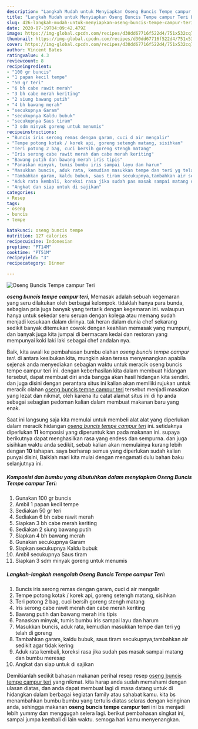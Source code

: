 ```yaml
---
description: "Langkah Mudah untuk Menyiapkan Oseng Buncis Tempe campur Teri Lezat"
title: "Langkah Mudah untuk Menyiapkan Oseng Buncis Tempe campur Teri Lezat"
slug: 426-langkah-mudah-untuk-menyiapkan-oseng-buncis-tempe-campur-teri-lezat
date: 2020-07-19T04:09:42.479Z
image: https://img-global.cpcdn.com/recipes/d30dd67716f522d4/751x532cq70/oseng-buncis-tempe-campur-teri-foto-resep-utama.jpg
thumbnail: https://img-global.cpcdn.com/recipes/d30dd67716f522d4/751x532cq70/oseng-buncis-tempe-campur-teri-foto-resep-utama.jpg
cover: https://img-global.cpcdn.com/recipes/d30dd67716f522d4/751x532cq70/oseng-buncis-tempe-campur-teri-foto-resep-utama.jpg
author: Vincent Bates
ratingvalue: 4.3
reviewcount: 8
recipeingredient:
- "100 gr buncis"
- "1 papan kecil tempe"
- "50 gr teri"
- "6 bh cabe rawit merah"
- "3 bh cabe merah keriting"
- "2 siung bawang putih"
- "4 bh bawang merah"
- "secukupnya Garam"
- "secukupnya Kaldu bubuk"
- "secukupnya Saus tiram"
- "3 sdm minyak goreng untuk menumis"
recipeinstructions:
- "Buncis iris serong remas dengan garam, cuci d air mengalir"
- "Tempe potong kotak / korek api, goreng setengh matang, sisihkan"
- "Teri potong 2 bag, cuci bersih goreng stengh matang"
- "Iris serong cabe rawit merah dan cabe merah keriting"
- "Bawang putih dan bawang merah iris tipis"
- "Panaskan minyak, tumis bumbu iris sampai layu dan harum"
- "Masukkan buncis, aduk rata, kemudian masukkan tempe dan teri yg telah di goreng"
- "Tambahkan garam, kaldu bubuk, saus tiram secukupnya,tambahkan air sedikit agar tidak kering"
- "Aduk rata kembali, koreksi rasa jika sudah pas masak sampai matang dan bumbu meresap"
- "Angkat dan siap untuk di sajikan"
categories:
- Resep
tags:
- oseng
- buncis
- tempe

katakunci: oseng buncis tempe 
nutrition: 127 calories
recipecuisine: Indonesian
preptime: "PT14M"
cooktime: "PT51M"
recipeyield: "3"
recipecategory: Dinner

---
```



![Oseng Buncis Tempe campur Teri](https://img-global.cpcdn.com/recipes/d30dd67716f522d4/751x532cq70/oseng-buncis-tempe-campur-teri-foto-resep-utama.jpg)

<b><i>oseng buncis tempe campur teri</i></b>, Memasak adalah sebuah kegemaran yang seru dilakukan oleh berbagai kelompok. tidaklah hanya para bunda, sebagian pria juga banyak yang tertarik dengan kegemaran ini. walaupun hanya untuk sekedar seru seruan dengan kolega atau memang sudah menjadi kesukaan dalam dirinya. tak heran dalam dunia chef sekarang sedikit banyak ditemukan cowok dengan keahlian memasak yang mumpuni, dan banyak juga kita jumpai di bermacam kedai dan restoran yang mempunyai koki laki laki sebagai chef andalan nya.

Baik, kita awali ke pembahasan bumbu olahan <i>oseng buncis tempe campur teri</i>. di antara kesibukan kita, mungkin akan terasa menyenangkan apabila sejenak anda menyediakan sebagian waktu untuk meracik oseng buncis tempe campur teri ini. dengan keberhasilan kita dalam membuat hidangan tersebut, dapat membuat diri anda bangga akan hasil hidangan kita sendiri. dan juga disini dengan perantara situs ini kalian akan memiliki rujukan untuk meracik olahan <u>oseng buncis tempe campur teri</u> tersebut menjadi masakan yang lezat dan nikmat, oleh karena itu catat alamat situs ini di hp anda sebagai sebagian pedoman kalian dalam membuat makanan baru yang enak.




Saat ini langsung saja kita memulai untuk membeli alat alat yang diperlukan dalam meracik hidangan <u><i>oseng buncis tempe campur teri</i></u> ini. setidaknya diperlukan <b>11</b> komposisi yang diperuntuk kan pada makanan ini. supaya berikutnya dapat menghasilkan rasa yang endess dan sempurna. dan juga sisihkan waktu anda sedikit, sebab kalian akan memulainya kurang lebih dengan <b>10</b> tahapan. saya berharap semua yang diperlukan sudah kalian punyai disini, Baiklah mari kita mulai dengan mengamati dulu bahan baku selanjutnya ini.

<!--inarticleads1-->

##### Komposisi dan bumbu yang dibutuhkan dalam menyiapkan Oseng Buncis Tempe campur Teri:

1. Gunakan 100 gr buncis
1. Ambil 1 papan kecil tempe
1. Sediakan 50 gr teri
1. Sediakan 6 bh cabe rawit merah
1. Siapkan 3 bh cabe merah keriting
1. Sediakan 2 siung bawang putih
1. Siapkan 4 bh bawang merah
1. Gunakan secukupnya Garam
1. Siapkan secukupnya Kaldu bubuk
1. Ambil secukupnya Saus tiram
1. Siapkan 3 sdm minyak goreng untuk menumis




<!--inarticleads2-->

##### Langkah-langkah mengolah Oseng Buncis Tempe campur Teri:

1. Buncis iris serong remas dengan garam, cuci d air mengalir
1. Tempe potong kotak / korek api, goreng setengh matang, sisihkan
1. Teri potong 2 bag, cuci bersih goreng stengh matang
1. Iris serong cabe rawit merah dan cabe merah keriting
1. Bawang putih dan bawang merah iris tipis
1. Panaskan minyak, tumis bumbu iris sampai layu dan harum
1. Masukkan buncis, aduk rata, kemudian masukkan tempe dan teri yg telah di goreng
1. Tambahkan garam, kaldu bubuk, saus tiram secukupnya,tambahkan air sedikit agar tidak kering
1. Aduk rata kembali, koreksi rasa jika sudah pas masak sampai matang dan bumbu meresap
1. Angkat dan siap untuk di sajikan




Demikianlah sedikit bahasan makanan perihal resep resep <u>oseng buncis tempe campur teri</u> yang nikmat. kita harap anda sudah memahami dengan ulasan diatas, dan anda dapat membuat lagi di masa datang untuk di hidangkan dalam berbagai kegiatan family atau sahabat kamu. kita bs menambahkan bumbu bumbu yang tertulis diatas selaras dengan keinginan anda, sehingga makanan <b>oseng buncis tempe campur teri</b> ini bs menjadi lebih yummy dan menggugah selera lagi. berikut pembahasan singkat ini, sampai jumpa kembali di lain waktu. semoga hari kamu menyenangkan.
